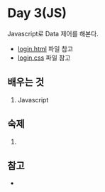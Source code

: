 # Day 3(JS)

Javascript로 Data 제어를 해본다.

- [login.html](../src/login.html) 파일 참고
- [login.css](../src/css/login.css) 파일 참고

## 배우는 것

1. Javascript

## 숙제

1.

## 참고

-
